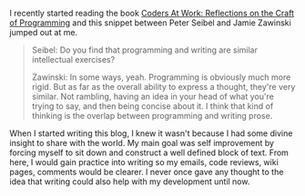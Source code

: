 I recently started reading the book
[Coders At Work: Reflections on the Craft of Programming](http://www.codersatwork.com/)
and this snippet between Peter Seibel and Jamie Zawinski jumped out at me.

> Seibel: Do you find that programming and writing are similar intellectual exercises?
>
> Zawinski: In some ways, yeah. Programming is obviously much more rigid. But as far as
> the overall ability to express a thought, they're very similar. Not rambling, having
> an idea in your head of what you're trying to say, and then being concise about
> it. I think that kind of thinking is the overlap between programming and writing prose.

When I started writing this blog, I knew it wasn't because I had some divine
insight to share with the world. My main goal was self improvement by forcing
myself to sit down and construct a well defined block of text. From here, I
would gain practice into writing so my emails, code reviews, wiki pages, comments
would be clearer. I never once gave any thought to the idea that writing could
also help with my development until now.